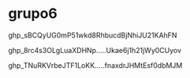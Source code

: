 # grupo6

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


ghp_8rc4s3OLgLuaXDHNp.....Ukae6j1h21jWy0CUyov


ghp_TNuRKVrbeJTF1LoKK.....fnaxdrJHMtEsf0dbMJM